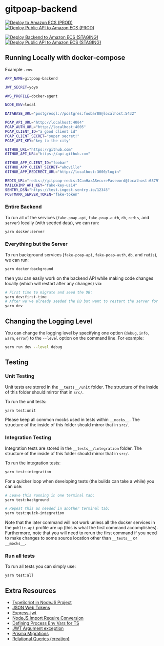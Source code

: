 # gitpoap-backend

[![Deploy to Amazon ECS (PROD)](https://github.com/gitpoap/gitpoap-backend/actions/workflows/deploy-gitpoap-backend-server.yml/badge.svg)](https://github.com/gitpoap/gitpoap-backend/actions/workflows/deploy-gitpoap-backend-server.yml)
[![Deploy Public API to Amazon ECS (PROD)](https://github.com/gitpoap/gitpoap-backend/actions/workflows/deploy-gitpoap-public-api-server.yml/badge.svg)](https://github.com/gitpoap/gitpoap-backend/actions/workflows/deploy-gitpoap-public-api-server.yml)

[![Deploy Backend to Amazon ECS (STAGING)](https://github.com/gitpoap/gitpoap-backend/actions/workflows/deploy-gitpoap-backend-staging-server.yml/badge.svg)](https://github.com/gitpoap/gitpoap-backend/actions/workflows/deploy-gitpoap-backend-staging-server.yml)
[![Deploy Public API to Amazon ECS (STAGING)](https://github.com/gitpoap/gitpoap-backend/actions/workflows/deploy-gitpoap-public-api-staging-server.yml/badge.svg)](https://github.com/gitpoap/gitpoap-backend/actions/workflows/deploy-gitpoap-public-api-staging-server.yml)

## Running Locally with docker-compose

Example `.env`:

```sh
APP_NAME=gitpoap-backend

JWT_SECRET=yoyo

AWS_PROFILE=docker-agent

NODE_ENV=local

DATABASE_URL="postgresql://postgres:foobar88@localhost:5432"

POAP_API_URL="http://localhost:4004"
POAP_AUTH_URL="http://localhost:4005"
POAP_CLIENT_ID="a good client id"
POAP_CLIENT_SECRET="super secret!"
POAP_API_KEY="key to the city"

GITHUB_URL="https://github.com"
GITHUB_API_URL="https://api.github.com"

GITHUB_APP_CLIENT_ID="foobar"
GITHUB_APP_CLIENT_SECRET="whoville"
GITHUB_APP_REDIRECT_URL="http://localhost:3000/login"

REDIS_URL="redis://gitpoap-redis:ICanHazASecurePassword@localhost:6379"
MAILCHIMP_API_KEY="fake-key-us14"
SENTRY_DSN="https://test.ingest.sentry.io/12345"
POSTMARK_SERVER_TOKEN="fake-token"
```

### Entire Backend

To run all of the services (`fake-poap-api`, `fake-poap-auth`, `db`, `redis`, and `server`) locally
(with seeded data), we can run:

```sh
yarn docker:server
```

### Everything but the Server

To run background services (`fake-poap-api`, `fake-poap-auth`, `db`, and `redis`), we can run:

```sh
yarn docker:background
```

then you can easily work on the backend API while making code changes locally (which will restart after any changes) via:

```sh
# First time to migrate and seed the DB:
yarn dev:first-time
# After we've already seeded the DB but want to restart the server for some reason:
yarn dev
```

## Changing the Logging Level

You can change the logging level by specifying one option (`debug`, `info`, `warn`, `error`) to the `--level` option
on the command line. For example:

```sh
yarn run dev --level debug
```

## Testing

### Unit Testing

Unit tests are stored in the `__tests__/unit` folder. The structure of the inside of this folder should mirror that in `src/`.

To run the unit tests:

```sh
yarn test:unit
```

Please keep all common mocks used in tests within `__mocks__`. The structure of the inside of this folder should mirror that in `src/`.

### Integration Testing

Integration tests are stored in the `__tests__/integration` folder. The structure of the inside of this folder should mirror that in `src/`.

To run the integration tests:

```sh
yarn test:integration
```

For a quicker loop when developing tests (the builds can take a while) you can use:

```sh
# Leave this running in one terminal tab:
yarn test:background

# Repeat this as needed in another terminal tab:
yarn test:quick-integration
```

Note that the later command will not work unless all the docker services in the `public-api` profile are up (this is what the first command accomplishes).
Furthermore, note that you will need to rerun the first command if you need to make changes to some source location other than `__tests__` or `__mocks__`.

### Run all tests

To run all tests you can simply use:
```sh
yarn test:all
```

## Extra Resources

* [TypeScript in NodeJS Project](https://www.pullrequest.com/blog/intro-to-using-typescript-in-a-nodejs-express-project/)
* [JSON Web Tokens](https://github.com/auth0/node-jsonwebtoken/)
* [Express-jwt](https://github.com/auth0/express-jwt)
* [NodeJS Import Require Conversion](https://stackoverflow.com/questions/42406913/nodejs-import-require-conversion)
* [Defining Process Env Vars for TS](https://javascript.plainenglish.io/how-to-get-typescript-type-completion-by-defining-process-env-types-6a5869174f57)
* [JWT Argument exception](https://stackoverflow.com/questions/66328425/jwt-argument-of-type-string-undefined-is-not-assignable-to-parameter-of-typ)
* [Prisma Migrations](https://www.prisma.io/docs/concepts/components/prisma-migrate)
* [Relational Queries (creation)](https://www.prisma.io/docs/concepts/components/prisma-client/relation-queries#create-a-related-record)
